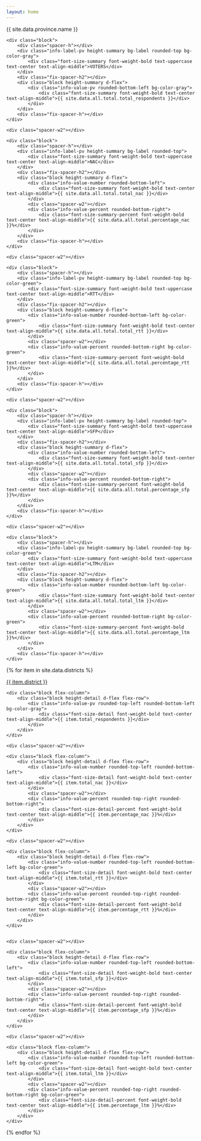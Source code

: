 ```yaml
---
layout: home
---
```




<div class="d-flex flex-wrap justify-content-left">

<div id="summary_left_content" class="block flex-column flex-grow-1">
    <div class="spacer-h"></div>
    <div id="summary_title" class="info-label-full height-summary bg-label container rounded-top flex-grow-1">
        <div class="font-size-summary font-weight-bold text-uppercase text-left text-align-middle">{{ site.data.province.name }}</div>
    </div>
</div>

<div class="spacer-w2"></div>

<div class="block d-flex">

    <div class="block">
        <div class="spacer-h"></div>
        <div class="info-label-pv height-summary bg-label rounded-top bg-color-gray">
            <div class="font-size-summary font-weight-bold text-uppercase text-center text-align-middle">VOTERS</div>
        </div>
        <div class="fix-spacer-h2"></div>
        <div class="block height-summary d-flex">
            <div class="info-value-pv rounded-bottom-left bg-color-gray">
                <div class="font-size-summary font-weight-bold text-center text-align-middle">{{ site.data.all.total.total_respondents }}</div>
            </div>
        </div>
        <div class="fix-spacer-h"></div>
    </div>

    <div class="spacer-w2"></div>

    <div class="block">
        <div class="spacer-h"></div>
        <div class="info-label-pv height-summary bg-label rounded-top">
            <div class="font-size-summary font-weight-bold text-uppercase text-center text-align-middle">NAC</div>
        </div>
        <div class="fix-spacer-h2"></div>
        <div class="block height-summary d-flex">
            <div class="info-value-number rounded-bottom-left">
                <div class="font-size-summary font-weight-bold text-center text-align-middle">{{ site.data.all.total.total_nac }}</div>
            </div>
            <div class="spacer-w2"></div>
            <div class="info-value-percent rounded-bottom-right">
                <div class="font-size-summary-percent font-weight-bold text-center text-align-middle">{{ site.data.all.total.percentage_nac }}%</div>
            </div>
        </div>
        <div class="fix-spacer-h"></div>
    </div>

    <div class="spacer-w2"></div>

    <div class="block">
        <div class="spacer-h"></div>
        <div class="info-label-pv height-summary bg-label rounded-top bg-color-green">
            <div class="font-size-summary font-weight-bold text-uppercase text-center text-align-middle">RTT</div>
        </div>
        <div class="fix-spacer-h2"></div>
        <div class="block height-summary d-flex">
            <div class="info-value-number rounded-bottom-left bg-color-green">
                <div class="font-size-summary font-weight-bold text-center text-align-middle">{{ site.data.all.total.total_rtt }}</div>
            </div>
            <div class="spacer-w2"></div>
            <div class="info-value-percent rounded-bottom-right bg-color-green">
                <div class="font-size-summary-percent font-weight-bold text-center text-align-middle">{{ site.data.all.total.percentage_rtt }}%</div>
            </div>
        </div>
        <div class="fix-spacer-h"></div>
    </div>

    <div class="spacer-w2"></div>

    <div class="block">
        <div class="spacer-h"></div>
        <div class="info-label-pv height-summary bg-label rounded-top">
            <div class="font-size-summary font-weight-bold text-uppercase text-center text-align-middle">SFP</div>
        </div>
        <div class="fix-spacer-h2"></div>
        <div class="block height-summary d-flex">
            <div class="info-value-number rounded-bottom-left">
                <div class="font-size-summary font-weight-bold text-center text-align-middle">{{ site.data.all.total.total_sfp }}</div>
            </div>
            <div class="spacer-w2"></div>
            <div class="info-value-percent rounded-bottom-right">
                <div class="font-size-summary-percent font-weight-bold text-center text-align-middle">{{ site.data.all.total.percentage_sfp }}%</div>
            </div>
        </div>
        <div class="fix-spacer-h"></div>
    </div>

    <div class="spacer-w2"></div>

    <div class="block">
        <div class="spacer-h"></div>
        <div class="info-label-pv height-summary bg-label rounded-top bg-color-green">
            <div class="font-size-summary font-weight-bold text-uppercase text-center text-align-middle">LTM</div>
        </div>
        <div class="fix-spacer-h2"></div>
        <div class="block height-summary d-flex">
            <div class="info-value-number rounded-bottom-left bg-color-green">
                <div class="font-size-summary font-weight-bold text-center text-align-middle">{{ site.data.all.total.total_ltm }}</div>
            </div>
            <div class="spacer-w2"></div>
            <div class="info-value-percent rounded-bottom-right bg-color-green">
                <div class="font-size-summary-percent font-weight-bold text-center text-align-middle">{{ site.data.all.total.percentage_ltm }}%</div>
            </div>
        </div>
        <div class="fix-spacer-h"></div>
    </div>

</div>

</div>



<div class="fix-spacer-h"></div>



{% for item in site.data.districts %}
<div class="d-flex flex-wrap justify-content-left">
<div id="detail_left_content" class="block d-flex flex-grow-1">
    <div class="info-label-full height-detail bg-label container rounded-left">
        <div class="font-size-detail font-weight-bold text-uppercase text-left text-align-middle"><a href="{{ site.baseurl }}/districts/district_{{ item.district_id }}.html" class="geo_link">{{ item.district }}</a></div>
    </div>
</div>

<div class="spacer-w2"></div>

<div class="block d-flex">

    <div class="block flex-column">
        <div class="block height-detail d-flex flex-row">
            <div class="info-value-pv rounded-top-left rounded-bottom-left bg-color-gray">
                <div class="font-size-detail font-weight-bold text-center text-align-middle">{{ item.total_respondents }}</div>
            </div>
        </div>
    </div>

    <div class="spacer-w2"></div>

    <div class="block flex-column">
        <div class="block height-detail d-flex flex-row">
            <div class="info-value-number rounded-top-left rounded-bottom-left">
                <div class="font-size-detail font-weight-bold text-center text-align-middle">{{ item.total_nac }}</div>
            </div>
            <div class="spacer-w2"></div>
            <div class="info-value-percent rounded-top-right rounded-bottom-right">
                <div class="font-size-detail-percent font-weight-bold text-center text-align-middle">{{ item.percentage_nac }}%</div>
            </div>
        </div>
    </div>

    <div class="spacer-w2"></div>

    <div class="block flex-column">
        <div class="block height-detail d-flex flex-row">
            <div class="info-value-number rounded-top-left rounded-bottom-left bg-color-green">
                <div class="font-size-detail font-weight-bold text-center text-align-middle">{{ item.total_rtt }}</div>
            </div>
            <div class="spacer-w2"></div>
            <div class="info-value-percent rounded-top-right rounded-bottom-right bg-color-green">
                <div class="font-size-detail-percent font-weight-bold text-center text-align-middle">{{ item.percentage_rtt }}%</div>
            </div>
        </div>
    </div>


    <div class="spacer-w2"></div>

    <div class="block flex-column">
        <div class="block height-detail d-flex flex-row">
            <div class="info-value-number rounded-top-left rounded-bottom-left">
                <div class="font-size-detail font-weight-bold text-center text-align-middle">{{ item.total_sfp }}</div>
            </div>
            <div class="spacer-w2"></div>
            <div class="info-value-percent rounded-top-right rounded-bottom-right">
                <div class="font-size-detail-percent font-weight-bold text-center text-align-middle">{{ item.percentage_sfp }}%</div>
            </div>
        </div>
    </div>

    <div class="spacer-w2"></div>

    <div class="block flex-column">
        <div class="block height-detail d-flex flex-row">
            <div class="info-value-number rounded-top-left rounded-bottom-left bg-color-green">
                <div class="font-size-detail font-weight-bold text-center text-align-middle">{{ item.total_ltm }}</div>
            </div>
            <div class="spacer-w2"></div>
            <div class="info-value-percent rounded-top-right rounded-bottom-right bg-color-green">
                <div class="font-size-detail-percent font-weight-bold text-center text-align-middle">{{ item.percentage_ltm }}%</div>
            </div>
        </div>
    </div>

</div>
</div>

<div class="collapsible-vertical-spacer"></div>
{% endfor %}
